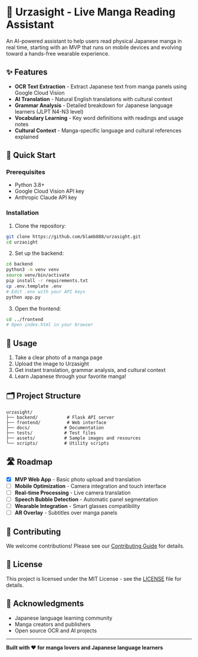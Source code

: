 # 🎌 Urzasight - Live Manga Reading Assistant

An AI-powered assistant to help users read physical Japanese manga in real time, starting with an MVP that runs on mobile devices and evolving toward a hands-free wearable experience.

## ✨ Features

- **OCR Text Extraction** - Extract Japanese text from manga panels using Google Cloud Vision
- **AI Translation** - Natural English translations with cultural context
- **Grammar Analysis** - Detailed breakdown for Japanese language learners (JLPT N4-N3 level)
- **Vocabulary Learning** - Key word definitions with readings and usage notes
- **Cultural Context** - Manga-specific language and cultural references explained

## 🚀 Quick Start

### Prerequisites
- Python 3.8+
- Google Cloud Vision API key
- Anthropic Claude API key

### Installation

1. Clone the repository:
```bash
git clone https://github.com/blamb888/urzasight.git
cd urzasight
```

2. Set up the backend:
```bash
cd backend
python3 -m venv venv
source venv/bin/activate
pip install -r requirements.txt
cp .env.template .env
# Edit .env with your API keys
python app.py
```

3. Open the frontend:
```bash
cd ../frontend
# Open index.html in your browser
```

## 📱 Usage

1. Take a clear photo of a manga page
2. Upload the image to Urzasight
3. Get instant translation, grammar analysis, and cultural context
4. Learn Japanese through your favorite manga!

## 🗂️ Project Structure

```
urzasight/
├── backend/           # Flask API server
├── frontend/          # Web interface
├── docs/             # Documentation
├── tests/            # Test files
├── assets/           # Sample images and resources
└── scripts/          # Utility scripts
```

## 🛣️ Roadmap

- [x] **MVP Web App** - Basic photo upload and translation
- [ ] **Mobile Optimization** - Camera integration and touch interface
- [ ] **Real-time Processing** - Live camera translation
- [ ] **Speech Bubble Detection** - Automatic panel segmentation
- [ ] **Wearable Integration** - Smart glasses compatibility
- [ ] **AR Overlay** - Subtitles over manga panels

## 🤝 Contributing

We welcome contributions! Please see our [Contributing Guide](docs/CONTRIBUTING.md) for details.

## 📄 License

This project is licensed under the MIT License - see the [LICENSE](LICENSE) file for details.

## 🙏 Acknowledgments

- Japanese language learning community
- Manga creators and publishers
- Open source OCR and AI projects

---

**Built with ❤️ for manga lovers and Japanese language learners**
